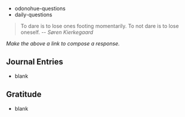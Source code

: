 - odonohue-questions
- daily-questions

> To dare is to lose ones footing momentarily. To not dare is to lose oneself.
> -- <cite>Søren Kierkegaard</cite>

*Make the above a link to compose a response.*

## Journal Entries
-  blank

## Gratitude
- blank


